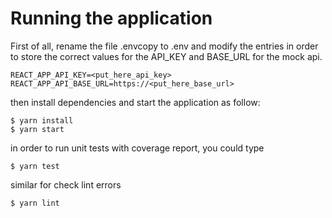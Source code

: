 # Running the application

First of all, rename the file .envcopy to .env and modify the entries in order to store the correct values for the API_KEY and BASE_URL for the mock api.

```
REACT_APP_API_KEY=<put_here_api_key>
REACT_APP_API_BASE_URL=https://<put_here_base_url>
```

then install dependencies and start the application as follow:

```
$ yarn install
$ yarn start
```

in order to run unit tests with coverage report, you could type

```
$ yarn test
```

similar for check lint errors

```
$ yarn lint
```
